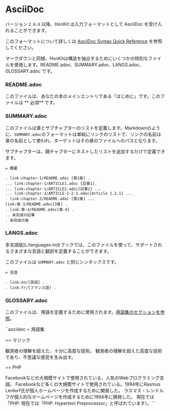 # AsciiDoc

バージョン `2.0.0` 以降、HonKit は入力フォーマットとして AsciiDoc を受け入れることができます。

このフォーマットについて詳しくは [AsciiDoc Syntax Quick Reference](http://asciidoctor.org/docs/asciidoc-syntax-quick-reference/) を参照してください。

マークダウンと同様、HonKitは構造を抽出するためにいくつかの特別なファイルを使用します。README.adoc`、`SUMMARY.adoc`、`LANGS.adoc`、`GLOSSARY.adoc`です。

### README.adoc

このファイルは、あなたの本のメインエントリである「はじめに」です。このファイルは ** 必須** です。

### SUMMARY.adoc

このファイルは章とサブチャプターのリストを定義します。Markdownのように、`SUMMARY.adoc`のフォーマットは単純にリンクのリストで、リンクの名前は章の名前として使われ、ターゲットはその章のファイルへのパスとなります。

サブチャプターは、親チャプターにネストしたリストを追加するだけで定義できます。

```asciidoc
= 概要

. link:chapter-1/README.adoc [第1章] .
... link:chapter-1/ARTICLE1.adoc [記事1].
... link:chapter-1/ARTICLE2.adoc[記事2] ...
... link:chapter-1/ARTICLE-1-2-1.adoc[Article 1.2.1] ...
. link:chapter-2/README.adoc [第2章] ...
link:章-3/README.adoc[3章] .
. link:章-4/README.adoc[章-4] .
.. 未完成の記事
. 未完成の章
```

### LANGS.adoc

多言語版](./languages.md)ブックでは、このファイルを使って、サポートされるさまざまな言語と翻訳を定義することができます。

このファイルは `SUMMARY.adoc` と同じシンタックスです。

```asciidoc
= 言語

. link:en/[英語] .
. link:fr/[フランス語] .
```

### GLOSSARY.adoc

このファイルは、用語を定義するために使用されます。[用語集のセクションを参照](./lexicon.md)。

``asciidoc
= 用語集

== マジック

観測者の理解を超えた、十分に高度な技術。
観測者の理解を超えた高度な技術であり、不思議な感覚を生み出す。

== PHP

Facebookなどの大規模サイトで使用されている、人気のWebプログラミング言語。
Facebookなど多くの大規模サイトで使用されている。1994年にRasmus Lerdorf氏が個人ホームページを作成するために開発した。
ラスマス・レンドルフが個人的なホームページを作成するために1994年に開発した。
現在では「PHP: 現在では「PHP: Hypertext Preprocessor」と呼ばれています）。```


